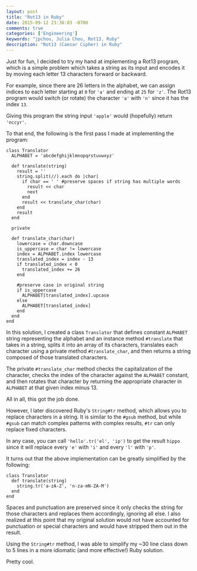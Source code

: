 ```yaml
---
layout: post
title: "Rot13 in Ruby"
date: 2015-09-12 23:38:03 -0700
comments: true
categories: ['Engineering']
keywords: "jpchou, Julia Chou, Rot13, Ruby"
description: "Rot13 (Caesar Cipher) in Ruby"
---
```


Just for fun, I decided to try my hand at implementing a Rot13 program, which is a simple problem which takes
a string as its input and encodes it by moving each letter 13 characters forward or backward.
<!--more-->
For example, since there are 26 letters in the alphabet, we can assign indices to each letter starting at `0` for `'a'`
and ending at `25` for `'z'`. The Rot13 program would switch (or rotate) the character `'a'` with `'n'` since it has the index `13`.

Giving this program the string input `'apple'` would (hopefully) return `'nccyr'`.

To that end, the following is the first pass I made at implementing the program:

```
class Translator
  ALPHABET = 'abcdefghijklmnopqrstuvwxyz'

  def translate(string)
    result = ''
    string.split(//).each do |char|
      if char == ' ' #preserve spaces if string has multiple words
        result << char
        next
      end
      result << translate_char(char)
    end
    result
  end

  private

  def translate_char(char)
    lowercase = char.downcase
    is_uppercase = char != lowercase
    index = ALPHABET.index lowercase
    translated_index = index - 13
    if translated_index < 0
      translated_index += 26
    end

    #preserve case in original string
    if is_uppercase
      ALPHABET[translated_index].upcase
    else
      ALPHABET[translated_index]
    end
  end
end

```

In this solution, I created a class `Translator` that defines constant `ALPHABET` string representing the alphabet and
an instance method `#translate` that takes in a string, splits it into an array of its characters, translates each character
using a private method `#translate_char`, and then returns a string composed of those translated characters.

The private `#translate_char` method checks the capitalization of the character, checks the index of the character against
the `ALPHABET` constant, and then rotates that character by returning the appropriate character in `ALPHABET` at that given index minus 13.

All in all, this got the job done.

However, I later discovered Ruby's `String#tr` method, which allows you to replace characters in a string. It is similar to
the `#gsub` method, but while `#gsub` can match complex patterns with complex results, `#tr` can only replace fixed characters.

In any case, you can call `'hello'.tr('el', 'ip')` to get the result `hippo` since it will replace every `'e'` with `'i'`
and every `'l'` with `'p'`.

It turns out that the above implementation can be greatly simplified by the following:

```
class Translator
  def translate(string)
    string.tr('a-zA-Z', 'n-za-mN-ZA-M')
  end
end
```

Spaces and punctuation are preserved since it only checks the string for those characters and replaces
them accordingly, ignoring all else. I also realized at this point that my original solution would not have accounted for punctuation
or special characters and would have stripped them out in the result.

Using the `String#tr` method, I was able to simplify my ~30 line class down to 5 lines in a more idiomatic (and more effective!)
Ruby solution.

Pretty cool.
